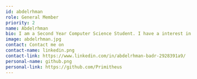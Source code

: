 ```yaml
---
id: abdelrhman
role: General Member
priority: 2
name: Abdelrhman
bio: I am a Second Year Computer Science Student. I have a interest in Software Development and Security Analysis/Reverse Engineering Games.
image: abdelrhman.jpg
contact: Contact me on 
contact-name: linkedin.png 
contact-link: https://www.linkedin.com/in/abdelrhman-badr-2928391a9/
personal-name: github.png
personal-link: https://github.com/Primitheus
---
```


